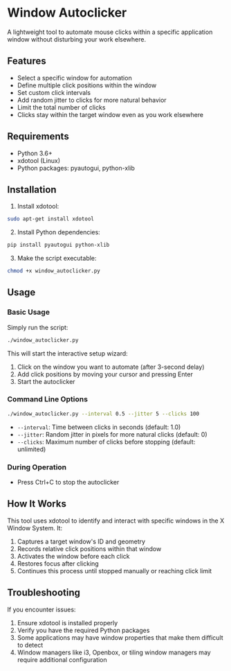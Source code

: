 # Window Autoclicker

A lightweight tool to automate mouse clicks within a specific application window without disturbing your work elsewhere.

## Features

- Select a specific window for automation
- Define multiple click positions within the window
- Set custom click intervals
- Add random jitter to clicks for more natural behavior
- Limit the total number of clicks
- Clicks stay within the target window even as you work elsewhere

## Requirements

- Python 3.6+
- xdotool (Linux)
- Python packages: pyautogui, python-xlib

## Installation

1. Install xdotool:
```bash
sudo apt-get install xdotool
```

2. Install Python dependencies:
```bash
pip install pyautogui python-xlib
```

3. Make the script executable:
```bash
chmod +x window_autoclicker.py
```

## Usage

### Basic Usage

Simply run the script:
```bash
./window_autoclicker.py
```

This will start the interactive setup wizard:
1. Click on the window you want to automate (after 3-second delay)
2. Add click positions by moving your cursor and pressing Enter
3. Start the autoclicker

### Command Line Options

```bash
./window_autoclicker.py --interval 0.5 --jitter 5 --clicks 100
```

- `--interval`: Time between clicks in seconds (default: 1.0)
- `--jitter`: Random jitter in pixels for more natural clicks (default: 0)
- `--clicks`: Maximum number of clicks before stopping (default: unlimited)

### During Operation

- Press Ctrl+C to stop the autoclicker

## How It Works

This tool uses xdotool to identify and interact with specific windows in the X Window System. It:

1. Captures a target window's ID and geometry
2. Records relative click positions within that window
3. Activates the window before each click
4. Restores focus after clicking
5. Continues this process until stopped manually or reaching click limit

## Troubleshooting

If you encounter issues:

1. Ensure xdotool is installed properly
2. Verify you have the required Python packages
3. Some applications may have window properties that make them difficult to detect
4. Window managers like i3, Openbox, or tiling window managers may require additional configuration